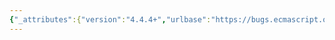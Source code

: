 ```yaml
---
{"_attributes":{"version":"4.4.4+","urlbase":"https://bugs.ecmascript.org/","maintainer":"dherman@mozilla.com"},"bug":{"bug_id":1595,"creation_ts":"2013-07-21 20:54:00 -0700","short_desc":"cross-references to non-existent sections","delta_ts":"2014-10-14 15:17:59 -0700","product":"Draft for 6th Edition","component":"editorial issue","version":"Rev 16: July 15, 2013 Draft","rep_platform":"All","op_sys":"All","bug_status":"RESOLVED","resolution":"FIXED","priority":"Normal","bug_severity":"normal","everconfirmed":true,"reporter":{"uid":"jmdyck","name":"Michael Dyck"},"assigned_to":{"uid":"allen","name":"Allen Wirfs-Brock"},"long_desc":[{"commentid":4561,"comment_count":0,"who":{"uid":"jmdyck","name":"Michael Dyck"},"bug_when":"2013-07-21 20:54:18 -0700","thetext":"[This bug's Version should be Rev 16.]\n\nThe spec has many cross-references to non-existent sections...\n\nIn 8.1.5:\n    ... of the ToInt32 and ToUint32 operators in 9.5 and 9.6,  respectively.\n\nIn 8.1.6.1 / Table 6 // [[Get]] and [[Set]] rows:\n    The  function's [[Call]] internal method (8.6.2) is called ...\n\nIn 8.1.6.2 / para 5:\n    ... returns a Completion Record as described in 8.8.\n\nIn 8.1.6.3 / bullet-list #2 / item 2:\n    ... then the SameValue (according to 9.12) must be returned ...\n\nIn 8.2.5.4:\n    ... returned from [[GetOwnProperty]] (see 8.12.1).\n\nIn 8.3.7.3 / step 4:\n    ... when compared using the SameValue algorithm (9.12).\n\nIn 8.3.16.10 / step 4:\n    ... to the definition specified in 8.3.15.2.\n\nIn 9.1.1 / Note\n    ... only Date objects (see 15.9.6) over-ride the default ...\n\nIn 9.1.8 / Table 18 / 'Number' row:\n    See 9.8.1.\n\nIn 10.6 / algorithm 6 / step 4.a:\n    the default ordinary object [[Get]] internal method (8.12.3) ...\n\nIn 10.6 / algorithm 7 / step 1:\n    ... the [[GetOwnProperty]] internal method (8.12.1) ...\n\nIn 11.1.5 / Runtime Semantics: Property Definition Evaluation / alg 2 / step 2:\n    the result of performing Identifier Resolution as specified in 10.3.1 ...\n\nIn 11.2.4 / Runtime Semantics: Evaluation / alg 4 / step 4:\n    If this CallExpression is in a tail position (13.7), ...\n\nIn 11.2.5:\n    ... produces a List of values (see 8.7).\n\nIn 11.2.6.1 / Runtime Semantics: Evaluation / alg 1 / step 2:\n    If this MemberExpression is in a tail position (13.7) ...\n\nIn 11.2.6.1 / Runtime Semantics: Evaluation / alg 2 / step 2:\n    If this CallExpression is in a tail position (13.7) ...\n\nIn 11.8.1 / Runtime Semantics: Evaluation / alg 1 / step 6:\n    ... Abstract Relational Comparison lval < rval. (see 11.8.5)\n\nIn 11.9.1 / Runtime Semantics: The Strict Equality Comparison / Note\n    ... differs from the SameValue Algorithm (9.12) ...\n\nIn 11.13.3.2 / ... Destructuring Assignment Evaluation / alg 3 / step 6:\n    ... the result of performing Identifier Resolution(10.3.1) ...\n\nIn 15 / alg 1 / step 1:\n    ... the AddRestrictedFunctionProperties (13.6.3) abstract operation ...\n\nIn 15.1.4.15:\n    See 15.11.6.6.\n\nIn 15.4.5.2.2 / step 3:\n    ... Array Iterator Instance (15.4.5.1.2), ...\n\nIn 15.7.3.7:\n     If precision is undefined, call ToString (9.8.1) instead.\n\nIn 15.10.5.11 / step 9.a:\n     ... the abstract operation RegExpExec (see 15.10.6.2) ...\n\nIn 15.10.5.12 / box:\n     ... GetReplaceSubstitution operation in 15.5.4.11\n\nIn 15.10.6.1:\n    It is  coerced to an integer when used (see 15.10.6.2).\n\nIn 15.11.5:\n    ... share the same structure, as described in 15.11.7.\n\nIn 15.11.5.2:\n    ... 15.7.4.2, 15.7.4.5, 15.7.4.6, 15.7.4.7, and 15.9.5.43.\n\nIn 15.11.5.3:\n    See 8.9.1, 8.9.2, ...\n\nIn 15.11.5.4:\n    ... 12.10.1, 12.14.1, ...\n\nIn 15.11.5.5:\n    See 8.6.2, 8.9.2, 8.10.5, 8.12.5,  8.12.7, 8.12.8, 8.12.9, 9.9, 9.10, ...\n    ... 11.8.6, 11.8.7,  ...\n    ... 13.2.3, ...\n    ... 15.3.3.5.2, 15.3.3.5.3, ...\n    ... 15.3.4.3, 15.3.4.4, ...\n    ... 15.5.4.2, 15.5.4.3, 15.6.4.2, 15.6.4.3, ...\n    ... 15.7.4.2, 15.7.4.4, ...\n    ... 15.9.5.44, ...\n    ... 15.11.4.4, ...\n\nIn 15.11.6.2.1:\n    ... a NativeError prototype object (15.11.7.4).\n\nIn 15.11.6.4.1:\n    ... the NativeError constructor function itself (15.11.7).\n\nIn 15.13.6.3.6 / step 1:\n    If it does, the definition in 15.13.6.6.8 applies.\n\nIn 15.13.6.3.7 / step 1:\n    If it does not, the definition in 15.13.6.6.7 applies.\n\nIn 15.14.5.2.2 / step 3:\n    ... a Map Iterator Instance (15.14.7.1.2), ...\n\nIn 15.16.5.2.2 / alg 1 / step 3:\n    ... a Set Iterator Instance (15.16.7.1.2), ...\n\nIn C / item 4:\n    ... a ReferenceError exception is thrown (8.9.2).\n\nIn C / item 17:\n     the Identifier of the Catch production is eval or arguments (12.14.1)\n\nIn C / item 20:\n    ... correspond to strict mode functions (8.3.15.6, ..., 15.3.3.5.3).\n\nIn D / In Edition 6:\n    15.9.5.2: Previous editions did not specify the value ...\n\nIn D / In Edition 5.1:\n    15.5.4.9: Normative requirement concerning canonically ...\n    15.5.4.14: In split algorithm step 11.a and 13.a, ...\n    15.5.5.2: In first paragraph, removed the implication ...\n    15.10.6.2: Step 9.e was deleted because ...\n    15.11.4.4: Steps 6-10 modified/added to correctly deal with ...\n    Annex C: An item was added corresponding to 7.6.12 ...\n  [or do these refer to 5.1 section numbering?]\n\nIn E / In the 6th Edition:\n    15.10.7 In Edition 6, source, global, ignoreCase, ...\n\nIn E / In the 5th Edition:\n    15.5.5.2: In Edition 5, the individual characters ...\n    15.10.6.4: In Edition 3, the result of RegExp.prototype.toString ...\n    ..., 15.11.4.3: In Edition 5, if an initial value for ...\n    15.11.4.4: In Edition 3, the result of Error.prototype.toString ...\n  [or do these refer to 5.0 section numbering?]\n\nIn F:\n    BoundNames: ... 12.2.4, ...\n    HasInitialiser: ... 12.2.4, ...\n    PropName: ... 11.1.5.1, ..."},{"commentid":10157,"comment_count":1,"who":{"uid":"allen","name":"Allen Wirfs-Brock"},"bug_when":"2014-09-05 15:41:02 -0700","thetext":"verified and a few remaining fixed in rev28 editor's draft"},{"commentid":10464,"comment_count":2,"who":{"uid":"allen","name":"Allen Wirfs-Brock"},"bug_when":"2014-10-14 15:17:59 -0700","thetext":"fixed in rev28"}]}}
---
```


